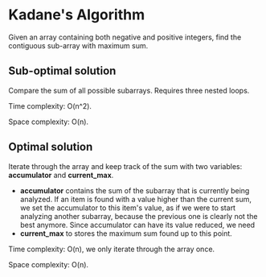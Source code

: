 # Kadane's Algorithm
Given an array containing both negative and positive integers, find the contiguous sub-array with maximum sum.

## Sub-optimal solution
Compare the sum of all possible subarrays. Requires three nested loops.

Time complexity: O(n^2).

Space complexity: O(n).

## Optimal solution
Iterate through the array and keep track of the sum with two variables: **accumulator** and **current_max**. 

- **accumulator** contains the sum of the subarray that is currently being analyzed. If an item is found with a value higher than the current sum, we set the accumulator to this item's value, as if we were to start analyzing another subarray, because the previous one is clearly not the best anymore. Since accumulator can have its value reduced, we need
- **current_max** to stores the maximum sum found up to this point.

Time complexity: O(n), we only iterate through the array once.

Space complexity: O(n).
